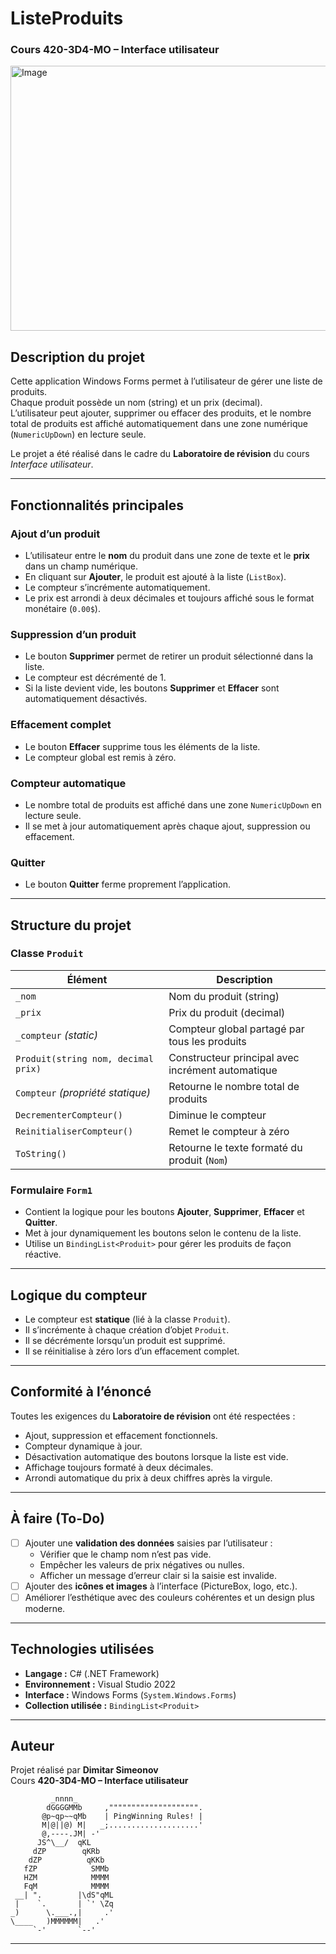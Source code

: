# ListeProduits  
### Cours 420-3D4-MO – Interface utilisateur  

<img width="664" height="424" alt="Image" src="https://github.com/user-attachments/assets/3959979e-04b0-4556-8cd8-afcf1b0173a0" />


## Description du projet
Cette application Windows Forms permet à l’utilisateur de gérer une liste de produits.  
Chaque produit possède un nom (string) et un prix (decimal).  
L’utilisateur peut ajouter, supprimer ou effacer des produits, et le nombre total de produits est affiché automatiquement dans une zone numérique (`NumericUpDown`) en lecture seule.

Le projet a été réalisé dans le cadre du **Laboratoire de révision** du cours *Interface utilisateur*.

---

## Fonctionnalités principales

### Ajout d’un produit
- L’utilisateur entre le **nom** du produit dans une zone de texte et le **prix** dans un champ numérique.
- En cliquant sur **Ajouter**, le produit est ajouté à la liste (`ListBox`).
- Le compteur s’incrémente automatiquement.
- Le prix est arrondi à deux décimales et toujours affiché sous le format monétaire (`0.00$`).

### Suppression d’un produit
- Le bouton **Supprimer** permet de retirer un produit sélectionné dans la liste.
- Le compteur est décrémenté de 1.
- Si la liste devient vide, les boutons **Supprimer** et **Effacer** sont automatiquement désactivés.

### Effacement complet
- Le bouton **Effacer** supprime tous les éléments de la liste.
- Le compteur global est remis à zéro.

### Compteur automatique
- Le nombre total de produits est affiché dans une zone `NumericUpDown` en lecture seule.
- Il se met à jour automatiquement après chaque ajout, suppression ou effacement.

### Quitter
- Le bouton **Quitter** ferme proprement l’application.

---

## Structure du projet

### Classe `Produit`
| Élément | Description |
|----------|--------------|
| `_nom` | Nom du produit (string) |
| `_prix` | Prix du produit (decimal) |
| `_compteur` *(static)* | Compteur global partagé par tous les produits |
| `Produit(string nom, decimal prix)` | Constructeur principal avec incrément automatique |
| `Compteur` *(propriété statique)* | Retourne le nombre total de produits |
| `DecrementerCompteur()` | Diminue le compteur |
| `ReinitialiserCompteur()` | Remet le compteur à zéro |
| `ToString()` | Retourne le texte formaté du produit (`Nom`) |

### Formulaire `Form1`
- Contient la logique pour les boutons **Ajouter**, **Supprimer**, **Effacer** et **Quitter**.
- Met à jour dynamiquement les boutons selon le contenu de la liste.
- Utilise un `BindingList<Produit>` pour gérer les produits de façon réactive.

---

## Logique du compteur
- Le compteur est **statique** (lié à la classe `Produit`).
- Il s’incrémente à chaque création d’objet `Produit`.
- Il se décrémente lorsqu’un produit est supprimé.
- Il se réinitialise à zéro lors d’un effacement complet.

---

## Conformité à l’énoncé
Toutes les exigences du **Laboratoire de révision** ont été respectées :
- Ajout, suppression et effacement fonctionnels.  
- Compteur dynamique à jour.  
- Désactivation automatique des boutons lorsque la liste est vide.  
- Affichage toujours formaté à deux décimales.  
- Arrondi automatique du prix à deux chiffres après la virgule.

---

## À faire (To-Do)
- [ ] Ajouter une **validation des données** saisies par l’utilisateur :  
  - Vérifier que le champ nom n’est pas vide.  
  - Empêcher les valeurs de prix négatives ou nulles.  
  - Afficher un message d’erreur clair si la saisie est invalide.
- [ ] Ajouter des **icônes et images** à l’interface (PictureBox, logo, etc.).
- [ ] Améliorer l’esthétique avec des couleurs cohérentes et un design plus moderne.

---

## Technologies utilisées
- **Langage :** C# (.NET Framework)
- **Environnement :** Visual Studio 2022
- **Interface :** Windows Forms (`System.Windows.Forms`)
- **Collection utilisée :** `BindingList<Produit>`

---

## Auteur
Projet réalisé par **Dimitar Simeonov**  
Cours **420-3D4-MO – Interface utilisateur**


``` 
         _nnnn_                      
        dGGGGMMb     ,"""""""""""""""""""".
       @p~qp~~qMb    | PingWinning Rules! |
       M|@||@) M|   _;....................'
       @,----.JM| -'
      JS^\__/  qKL
     dZP        qKRb
    dZP          qKKb
   fZP            SMMb
   HZM            MMMM
   FqM            MMMM
 __| ".        |\dS"qML
 |    `.       | `' \Zq
_)      \.___.,|     .'
\____   )MMMMMM|   .'
     `-'       `--' 

``` 
---
